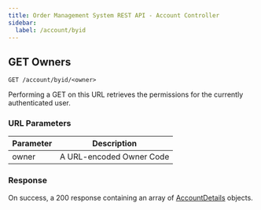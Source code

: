 ```yaml
---
title: Order Management System REST API - Account Controller
sidebar:
  label: /account/byid
---
```


## GET Owners

`GET /account/byid/<owner>`

Performing a GET on this URL retrieves the permissions for the currently authenticated user.

### URL Parameters

| Parameter | Description |
|-----------|-------------|
| owner     | A URL-encoded Owner Code |

### Response

On success, a 200 response containing an array of [AccountDetails](/proto/oms2/#accountdetails) objects.

